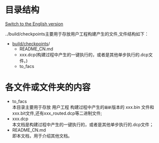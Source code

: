 # 目录结构

[Switch to the English version](./README.md)

../build/checkpoints主要用于存放用户工程构建产生的文件,文件结构如下：

* [build/checkpoints](#/build/checkpoints_dir)/  
   - README_CN.md
   - xxx.dcp(构建过程中产生的一键执行的，或者是其他单步执行的.dcp文件。)
   - to_facs             

# 各文件或文件夹的内容
* to_facs               
  本目录主要用于存放 用户工程 构建过程中产生的`最新`版本的 xxx.bin 文件和 xxx.bit文件,还有xxx_routed.dcp等二进制文件;
* xxx.dcp  
  本文档是构建过程中产生的一键执行的，或者是其他单步执行的.dcp文件；
* README_CN.md    
  即本文档，用于介绍其他文档。



